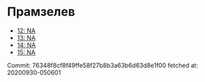 # Прамзелев
- [12: NA](12.md)
- [13: NA](13.md)
- [14: NA](14.md)
- [15: NA](15.md)

Commit: 76348f8cf8f49ffe58f27b8b3a63b6d63d8e1f00
 fetched at: 20200930-050601
